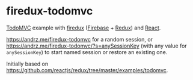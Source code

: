# firedux-todomvc

[TodoMVC] example with [firedux][] ([Firebase] + [Redux]) and [React].

https://andrz.me/firedux-todomvc for a random session, or https://andrz.me/firedux-todomvc/?s=anySessionKey (with any value for `anySessionKey`) to start named session or restore an existing one.

Initially based on https://github.com/reactjs/redux/tree/master/examples/todomvc.


[firedux]: https://github.com/adjohnson916/firedux
[TodoMVC]: http://todomvc.com/
[react]: https://facebook.github.io/react/
[redux]: http://redux.js.org/
[firebase]: https://www.firebase.com/
